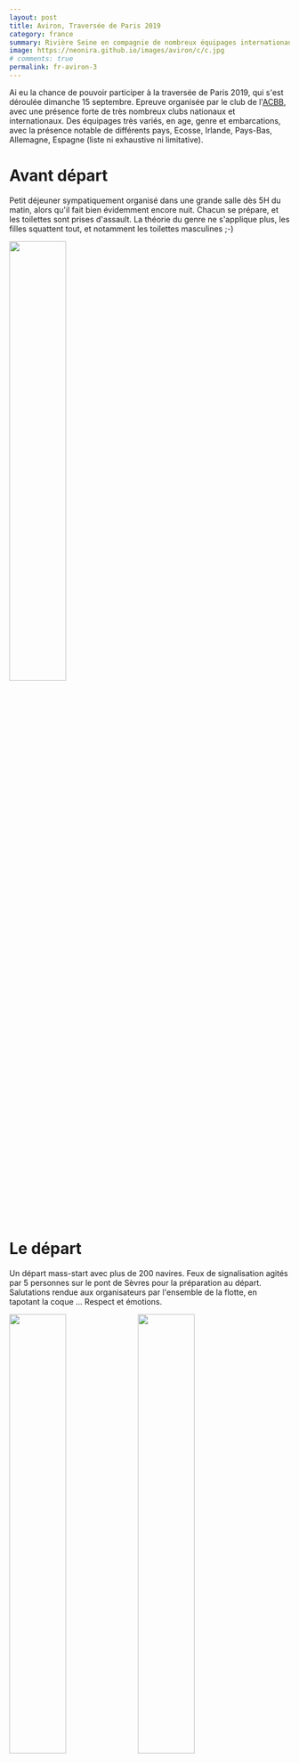 ```yaml
---
layout: post
title: Aviron, Traversée de Paris 2019
category: france
summary: Rivière Seine en compagnie de nombreux équipages internationaux
image: https://neonira.github.io/images/aviron/c/c.jpg
# comments: true
permalink: fr-aviron-3
---
```


Ai eu la chance de pouvoir participer à la traversée de Paris 2019, qui s'est déroulée dimanche 15 septembre. Epreuve organisée par le club de l'<a href='https://www.boulogne92.fr/'>ACBB</a>, avec une présence forte de très nombreux clubs nationaux et internationaux. Des équipages très variés, en age, genre et embarcations, avec la présence notable de différents pays, Ecosse, Irlande, Pays-Bas, Allemagne, Espagne (liste ni exhaustive ni limitative). 

# Avant départ

Petit déjeuner sympatiquement organisé dans une grande salle dès 5H du matin, alors qu'il fait bien évidemment encore nuit. Chacun se prépare, et les toilettes sont prises d'assault. La théorie du genre ne s'applique plus, les filles squattent tout, et notamment les toilettes masculines  ;-)

<img src="https://neonira.github.io/images/aviron/c/k.jpg" width="45%" />


# Le départ

Un départ mass-start avec plus de 200 navires. Feux de signalisation agités par 5 personnes sur le pont de Sèvres pour la préparation au départ. Salutations rendue aux organisateurs par l'ensemble de la flotte, en tapotant la coque ... Respect et émotions. 

<img src="https://neonira.github.io/images/aviron/c/h.jpg" width="45%" />
<img src="https://neonira.github.io/images/aviron/c/i.jpg" width="45%" />
<img src="https://neonira.github.io/images/aviron/c/j.jpg" width="45%" />
<img src="https://neonira.github.io/images/aviron/c/l.jpg" width="45%" />

# Photos prises en course 

La course est longue de 28 kilomètres, et la navigation fluviale reprend ses droits à 10H pour les péniches et 11H pour les bateaux mouches. Présence adéquat des navires de sécurité sur la Seine pour réguler le flux. 

Les difficultés notables de navigations sont multiples. 

Tout d'abord, une variation important du fleuve en fonction du lieu. Entre Sèvres et Paris, houle de 50 cm rendant difficile la pratique. Eaux beaucoup plus calme au sein de Paris. 


Ensuite, la largeur du fleuve varie largement au long du parcours, rendant certains passages plus difficiles. Notamment, les goulets d'étranglements sous les ponts de l'ile Saint Louis (pont neuf, pont Saint Michel et pont des coeurs) occasionnent mini-embouteillages sur l'eau. 

Enfin, les caractéristiques particulières de cette course. C'est une randonnée, très prisée, qui permet de découvrir la capitale sous un autre angle. Cela donne lieu à des arrêts intempestifs des équipages à tout moment et au milieu du bassin de préférence ... photos, photos, photos ... ceci, étant encore accentué par la forte densité de navigation occasionnée par les 200 navires. 

<img src="https://neonira.github.io/images/aviron/c/e.jpg" width="45%" />
<img src="https://neonira.github.io/images/aviron/c/f.jpg" width="45%" />
<img src="https://neonira.github.io/images/aviron/c/a.jpg" width="45%" />
<img src="https://neonira.github.io/images/aviron/c/b.jpg" width="45%" />


Pour les amateurs de vidéos, en voici une qui se concentre sur les yolettes du club <a href='https://www.ceramm.fr/'>CERAMM</a>.

<iframe width="560" height="315" src="https://www.youtube-nocookie.com/embed/L1z6mn5rc78" frameborder="0" allow="accelerometer; autoplay; encrypted-media; gyroscope; picture-in-picture" allowfullscreen></iframe>

# Retour à terre et restauration 

Débarquement tranquille malgré la multitude. Tous fatigués, cela se ressent car le chariot de transport de yolettes n'est vraiment pas de trop à l'arrivée. 

Longue queue pour le déjeuner et ambiance toujours aussi paisible et conviviale. Une organisation vraiment réussie. 

<img src="https://neonira.github.io/images/aviron/c/t.jpg" width="45%" />
<img src="https://neonira.github.io/images/aviron/c/z.jpg" width="45%" />
<img src="https://neonira.github.io/images/aviron/c/m.jpg" width="45%" />
<img src="https://neonira.github.io/images/aviron/c/y.jpg" width="45%" />


A noter, l'admirable organisation de l'épreuve. C'est efficace, léger et jamais contraignant. Réellement inspirant. Bravo au club de l'<a href='https://www.boulogne92.fr/'>ACBB</a>.




